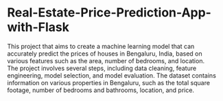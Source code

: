 # Real-Estate-Price-Prediction-App-with-Flask
This project that aims to create a machine learning model that can accurately predict the prices of houses in Bengaluru, India, based on various features such as the area, number of bedrooms, and location.<br>
The project involves several steps, including data cleaning, feature engineering, model selection, and model evaluation. The dataset contains information on various properties in Bengaluru, such as the total square footage, number of bedrooms and bathrooms, location, and price.<br>

